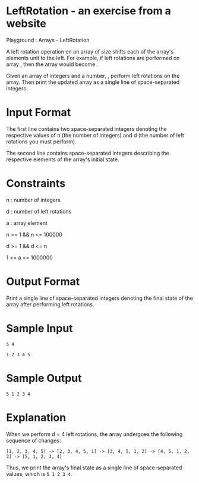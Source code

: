 # LeftRotation - an exercise from a website
Playground : Arrays - LeftRotation

A left rotation operation on an array of size  shifts each of the array's elements  unit to the left. For example, if left rotations are performed on array , then the array would become .

Given an array of  integers and a number, , perform  left rotations on the array. Then print the updated array as a single line of space-separated integers.

# Input Format

The first line contains two space-separated integers denoting the respective values of n (the number of integers) and d (the number of left rotations you must perform). 

The second line contains  space-separated integers describing the respective elements of the array's initial state.

# Constraints

n : number of integers

d : number of left rotations

a : array element

n >= 1 && n <= 100000

d >= 1 && d <= n

1 <= a <= 1000000

# Output Format

Print a single line of  space-separated integers denoting the final state of the array after performing  left rotations.

# Sample Input

`5 4`

`1 2 3 4 5`

# Sample Output

`5 1 2 3 4`

# Explanation

When we perform d = 4 left rotations, the array undergoes the following sequence of changes:

`[1, 2, 3, 4, 5] -> [2, 3, 4, 5, 1] -> [3, 4, 5, 1, 2] -> [4, 5, 1, 2, 3] -> [5, 1, 2, 3, 4]`


Thus, we print the array's final state as a single line of space-separated values, which is `5 1 2 3 4`.
